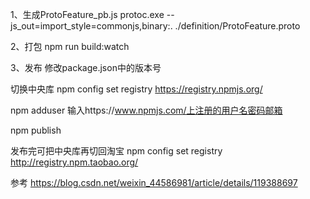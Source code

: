 1、生成ProtoFeature_pb.js
protoc.exe --js_out=import_style=commonjs,binary:. ./definition/ProtoFeature.proto


2、打包
npm run build:watch


3、发布
修改package.json中的版本号

切换中央库
npm config set registry https://registry.npmjs.org/

npm adduser
输入https://www.npmjs.com/上注册的用户名密码邮箱

npm publish

发布完可把中央库再切回淘宝
npm config set registry http://registry.npm.taobao.org/


参考
https://blog.csdn.net/weixin_44586981/article/details/119388697
